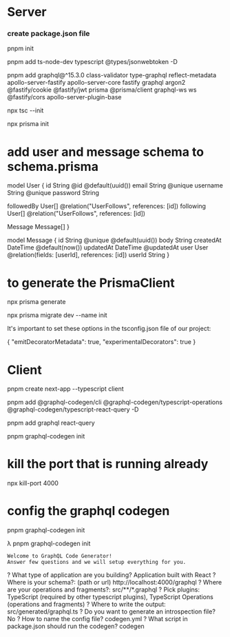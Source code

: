 # Server
### create package.json file
pnpm init


pnpm add ts-node-dev typescript @types/jsonwebtoken -D

pnpm add graphql@^15.3.0 class-validator type-graphql reflect-metadata apollo-server-fastify apollo-server-core fastify graphql argon2 @fastify/cookie @fastify/jwt prisma @prisma/client graphql-ws ws @fastify/cors apollo-server-plugin-base

npx tsc --init

npx prisma init

# add user and message schema to schema.prisma

model User {
  id       String @id @default(uuid())
  email    String @unique
  username String @unique
  password String

  followedBy User[] @relation("UserFollows", references: [id])
  following  User[] @relation("UserFollows", references: [id])

  Message Message[]
}

model Message {
  id        String   @unique @default(uuid())
  body      String
  createdAt DateTime @default(now())
  updatedAt DateTime @updatedAt
  user      User     @relation(fields: [userId], references: [id])
  userId    String
}

# to generate the PrismaClient
npx prisma generate


npx prisma migrate dev --name init

It's important to set these options in the tsconfig.json file of our project:

{
  "emitDecoratorMetadata": true,
  "experimentalDecorators": true
}

# Client
pnpm create next-app --typescript client 

pnpm add @graphql-codegen/cli @graphql-codegen/typescript-operations @graphql-codegen/typescript-react-query -D

pnpm add graphql react-query

pnpm graphql-codegen init

# kill the port that is running already

npx kill-port 4000

# config the graphql codegen 

pnpm graphql-codegen init

λ pnpm graphql-codegen init

    Welcome to GraphQL Code Generator!
    Answer few questions and we will setup everything for you.

? What type of application are you building? Application built with React
? Where is your schema?: (path or url) http://localhost:4000/graphql
? Where are your operations and fragments?: src/**/*.graphql
? Pick plugins: TypeScript (required by other typescript plugins), TypeScript Operations (operations and fragments)
? Where to write the output: src/generated/graphql.ts
? Do you want to generate an introspection file? No
? How to name the config file? codegen.yml
? What script in package.json should run the codegen? codegen
